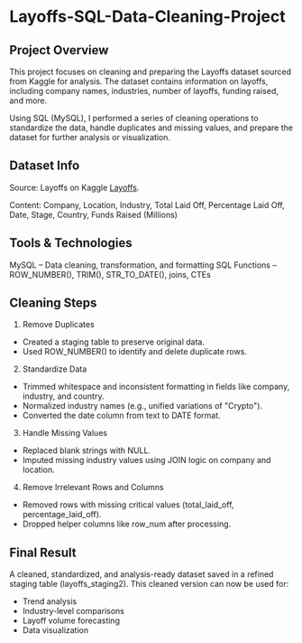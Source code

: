 # Layoffs-SQL-Data-Cleaning-Project

## Project Overview
This project focuses on cleaning and preparing the Layoffs dataset sourced from Kaggle for analysis. The dataset contains information on layoffs, including company names, industries, number of layoffs, funding raised, and more.

Using SQL (MySQL), I performed a series of cleaning operations to standardize the data, handle duplicates and missing values, and prepare the dataset for further analysis or visualization.

## Dataset Info
Source: Layoffs on Kaggle [Layoffs](https://docs.google.com/spreadsheets/d/1T-ZjWPHB4BDEaiibC_J4PxdvSVKthuiXLpAyYlvYw58/edit?usp=sharing).

Content: Company, Location, Industry, Total Laid Off, Percentage Laid Off, Date, Stage, Country, Funds Raised (Millions)

## Tools & Technologies
MySQL – Data cleaning, transformation, and formatting
SQL Functions – ROW_NUMBER(), TRIM(), STR_TO_DATE(), joins, CTEs

## Cleaning Steps
1. Remove Duplicates
- Created a staging table to preserve original data.
- Used ROW_NUMBER() to identify and delete duplicate rows.

2. Standardize Data
- Trimmed whitespace and inconsistent formatting in fields like company, industry, and country.
- Normalized industry names (e.g., unified variations of "Crypto").
- Converted the date column from text to DATE format.

3. Handle Missing Values
- Replaced blank strings with NULL.
- Imputed missing industry values using JOIN logic on company and location.

4. Remove Irrelevant Rows and Columns
- Removed rows with missing critical values (total_laid_off, percentage_laid_off).
- Dropped helper columns like row_num after processing.

## Final Result
A cleaned, standardized, and analysis-ready dataset saved in a refined staging table (layoffs_staging2). This cleaned version can now be used for:

- Trend analysis
- Industry-level comparisons
- Layoff volume forecasting
- Data visualization
